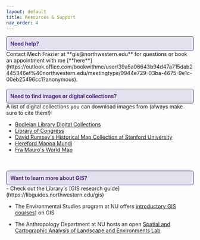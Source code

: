 ```yaml
---
layout: default
title: Resources & Support
nav_order: 4
---
```


<div style="border: 1px solid #4E2A84; background-color: #E4E0EE; padding: 10px; border-radius: 5px; color: #4E2A84;">
  <strong>Need help?</strong>  
</div>
Contact Mech Frazier at **gis@northwestern.edu** for questions or book an appointment with me 
[**here**](https://outlook.office.com/bookwithme/user/39a5a06643b94d47a715dab2445346ef%40northwestern.edu/meetingtype/9944e729-03ba-4675-9e1c-00eb25496cc1?anonymous).
<br>
<br>

<div style="border: 1px solid #4E2A84; background-color: #E4E0EE; padding: 10px; border-radius: 5px; color: #4E2A84;">
  <strong>Need to find images or digital collections?</strong>
</div>
A list of digital collections you can download images from (always make sure to cite them!): 

- [Bodleian Library Digital Collections](https://www.bodleian.ox.ac.uk/collections-and-resources/special-collections/digital-collections)
- [Library of Congress](https://www.loc.gov/maps/collections/)
- [David Rumsey's Historical Map Collection at Stanford University](https://www.davidrumsey.com/)
- [Hereford Mappa Mundi](https://www.themappamundi.co.uk/mappa-mundi/)
- [Fra Mauro's World Map](https://mostre.museogalileo.it/framauro/en/interactive-exploration/explore.html)
<br>
<br>

<div style="border: 1px solid #4E2A84; background-color: #E4E0EE; padding: 10px; border-radius: 5px; color: #4E2A84;">
  <strong>Want to learn more about GIS?</strong>
</div>
- Check out the Library's [GIS research guide](https://libguides.northwestern.edu/gis)<br>

- The Environmental Studies program at NU offers [introductory GIS courses](https://deeps.northwestern.edu/courses/2025-2026/)) on GIS

- The Anthropology Department at NU hosts an open [Spatial and Cartographic Analysis of Landscape and Environments Lab](https://anthropology.northwestern.edu/research/gis-lab.html)
